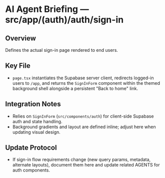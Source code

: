 # AI Agent Briefing — src/app/(auth)/auth/sign-in

## Overview
Defines the actual sign-in page rendered to end users.

## Key File
- `page.tsx` instantiates the Supabase server client, redirects logged-in users to `/app`, and returns the `SignInForm` component within the themed background shell alongside a persistent "Back to home" link.

## Integration Notes
- Relies on `SignInForm` (`src/components/auth`) for client-side Supabase auth and state handling.
- Background gradients and layout are defined inline; adjust here when updating visual design.

## Update Protocol
- If sign-in flow requirements change (new query params, metadata, alternate layouts), document them here and update related AGENTS for auth components.
